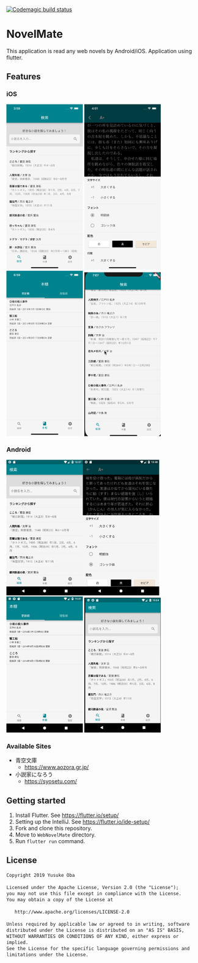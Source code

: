 [![Codemagic build status](https://api.codemagic.io/apps/5c965d0ab4b6d900136a030f/5c965d0ab4b6d900136a030e/status_badge.svg)](https://codemagic.io/apps/5c965d0ab4b6d900136a030f/5c965d0ab4b6d900136a030e/latest_build)

# NovelMate

This application is read any web novels by Android/iOS.
Application using flutter.

## Features

### iOS

<img src="blob/ios_1.png" width="200" /> <img src="blob/ios_2.png" width="200" /> <img src="blob/ios_3.png" width="200" /> <img src="blob/ios.gif" width="200" />

### Android

<img src="blob/android_1.png" width="200" /><img src="blob/android_2.png" width="200" /> <img src="blob/android_3.png" width="200" /> <img src="blob/android.gif" width="200" />

### Available Sites

* 青空文庫
  * https://www.aozora.gr.jp/
* 小説家になろう
  * https://syosetu.com/

## Getting started

1. Install Flutter. See <https://flutter.io/setup/>
2. Setting up the IntelliJ. See <https://flutter.io/ide-setup/>
3. Fork and clone this repository.
4. Move to ``WebNovelMate`` directory.
5. Run `flutter run` command.

## License

```
Copyright 2019 Yusuke Oba

Licensed under the Apache License, Version 2.0 (the "License");
you may not use this file except in compliance with the License.
You may obtain a copy of the License at

   http://www.apache.org/licenses/LICENSE-2.0

Unless required by applicable law or agreed to in writing, software
distributed under the License is distributed on an "AS IS" BASIS,
WITHOUT WARRANTIES OR CONDITIONS OF ANY KIND, either express or implied.
See the License for the specific language governing permissions and
limitations under the License.
```
